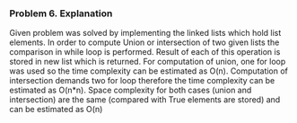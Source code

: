 ### Problem 6. Explanation ###

Given problem was solved by implementing the linked lists which hold list elements. In order to compute Union or intersection of two given lists the comparison in while loop is performed.
Result of each of this operation is stored in new list which is returned. For computation of union, one for loop was used so the time complexity can be estimated as O(n).
Computation of intersection demands two for loop therefore the time complexity can be estimated as O(n*n).
Space complexity for both cases (union and intersection) are the same (compared with True elements are stored) and can be estimated as O(n)